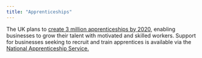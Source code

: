 ```yaml
---
title: "Apprenticeships"
---
```

The UK plans to [create 3 million apprenticeships by 2020](https://www.gov.uk/government/uploads/system/uploads/attachment_data/file/482754/BIS-15-604-english-apprenticeships-our-2020-vision.pdf), enabling businesses to grow their talent with motivated and skilled workers. Support for businesses seeking to recruit and train apprentices is available via the [National Apprenticeship Service.](http://www.getingofar.gov.uk/employers)

